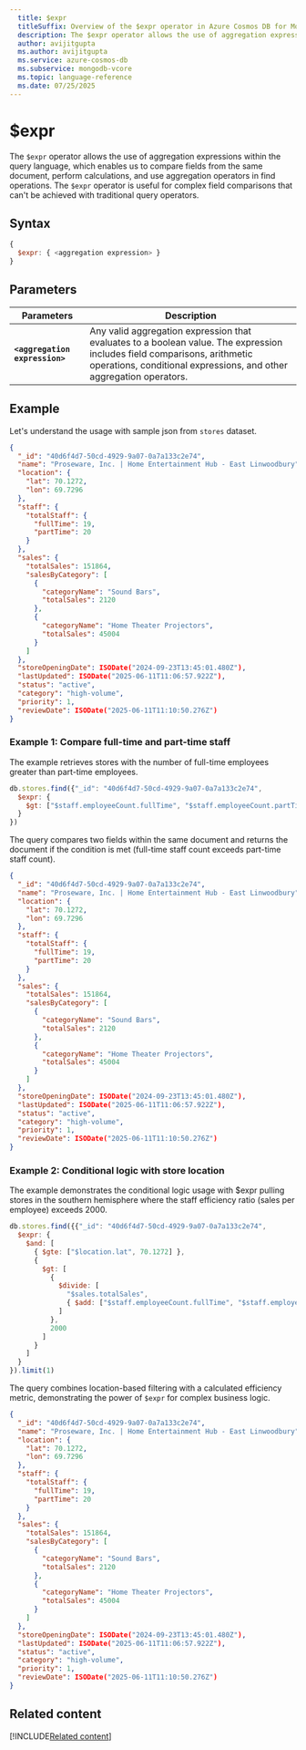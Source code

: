 ```yaml
---
  title: $expr
  titleSuffix: Overview of the $expr operator in Azure Cosmos DB for MongoDB (vCore)
  description: The $expr operator allows the use of aggregation expressions within the query language, enabling complex field comparisons and calculations.
  author: avijitgupta
  ms.author: avijitgupta
  ms.service: azure-cosmos-db
  ms.subservice: mongodb-vcore
  ms.topic: language-reference
  ms.date: 07/25/2025
---
```


# $expr

The `$expr` operator allows the use of aggregation expressions within the query language, which enables us to compare fields from the same document, perform calculations, and use aggregation operators in find operations. The `$expr` operator is useful for complex field comparisons that can't be achieved with traditional query operators.

## Syntax

```Javascript
{
  $expr: { <aggregation expression> }
}
```

## Parameters

| Parameters | Description |
| --- | --- |
| **`<aggregation expression>`** | Any valid aggregation expression that evaluates to a boolean value. The expression includes field comparisons, arithmetic operations, conditional expressions, and other aggregation operators. |

## Example

Let's understand the usage with sample json from `stores` dataset.

```json
{
  "_id": "40d6f4d7-50cd-4929-9a07-0a7a133c2e74",
  "name": "Proseware, Inc. | Home Entertainment Hub - East Linwoodbury",
  "location": {
    "lat": 70.1272,
    "lon": 69.7296
  },
  "staff": {
    "totalStaff": {
      "fullTime": 19,
      "partTime": 20
    }
  },
  "sales": {
    "totalSales": 151864,
    "salesByCategory": [
      {
        "categoryName": "Sound Bars",
        "totalSales": 2120
      },
      {
        "categoryName": "Home Theater Projectors",
        "totalSales": 45004
      }
    ]
  },
  "storeOpeningDate": ISODate("2024-09-23T13:45:01.480Z"),
  "lastUpdated": ISODate("2025-06-11T11:06:57.922Z"),
  "status": "active",
  "category": "high-volume",
  "priority": 1,
  "reviewDate": ISODate("2025-06-11T11:10:50.276Z")
}
```

### Example 1: Compare full-time and part-time staff

The example retrieves stores with the number of full-time employees greater than part-time employees.

```javascript
db.stores.find({"_id": "40d6f4d7-50cd-4929-9a07-0a7a133c2e74",
  $expr: {
    $gt: ["$staff.employeeCount.fullTime", "$staff.employeeCount.partTime"]
  }
})
```

The query compares two fields within the same document and returns the document if the condition is met (full-time staff count exceeds part-time staff count).

```json
{
  "_id": "40d6f4d7-50cd-4929-9a07-0a7a133c2e74",
  "name": "Proseware, Inc. | Home Entertainment Hub - East Linwoodbury",
  "location": {
    "lat": 70.1272,
    "lon": 69.7296
  },
  "staff": {
    "totalStaff": {
      "fullTime": 19,
      "partTime": 20
    }
  },
  "sales": {
    "totalSales": 151864,
    "salesByCategory": [
      {
        "categoryName": "Sound Bars",
        "totalSales": 2120
      },
      {
        "categoryName": "Home Theater Projectors",
        "totalSales": 45004
      }
    ]
  },
  "storeOpeningDate": ISODate("2024-09-23T13:45:01.480Z"),
  "lastUpdated": ISODate("2025-06-11T11:06:57.922Z"),
  "status": "active",
  "category": "high-volume",
  "priority": 1,
  "reviewDate": ISODate("2025-06-11T11:10:50.276Z")
}
```

### Example 2: Conditional logic with store location

The example demonstrates the conditional logic usage with $expr pulling stores in the southern hemisphere where the staff efficiency ratio (sales per employee) exceeds 2000.

```javascript
db.stores.find({{"_id": "40d6f4d7-50cd-4929-9a07-0a7a133c2e74",
  $expr: {
    $and: [
      { $gte: ["$location.lat", 70.1272] },
      {
        $gt: [
          {
            $divide: [
              "$sales.totalSales",
              { $add: ["$staff.employeeCount.fullTime", "$staff.employeeCount.partTime"] }
            ]
          },
          2000
        ]
      }
    ]
  }
}).limit(1)
```

The query combines location-based filtering with a calculated efficiency metric, demonstrating the power of `$expr` for complex business logic.

```json
{
  "_id": "40d6f4d7-50cd-4929-9a07-0a7a133c2e74",
  "name": "Proseware, Inc. | Home Entertainment Hub - East Linwoodbury",
  "location": {
    "lat": 70.1272,
    "lon": 69.7296
  },
  "staff": {
    "totalStaff": {
      "fullTime": 19,
      "partTime": 20
    }
  },
  "sales": {
    "totalSales": 151864,
    "salesByCategory": [
      {
        "categoryName": "Sound Bars",
        "totalSales": 2120
      },
      {
        "categoryName": "Home Theater Projectors",
        "totalSales": 45004
      }
    ]
  },
  "storeOpeningDate": ISODate("2024-09-23T13:45:01.480Z"),
  "lastUpdated": ISODate("2025-06-11T11:06:57.922Z"),
  "status": "active",
  "category": "high-volume",
  "priority": 1,
  "reviewDate": ISODate("2025-06-11T11:10:50.276Z")
}
```

## Related content

[!INCLUDE[Related content](../includes/related-content.md)]
